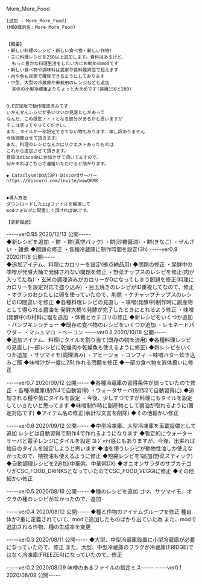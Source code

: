 More_More_Food

	[追加 - More_More_Food]
	(MOD識別名：More_More_Food)


	【概要】
	・新しい料理のレシピ・新しい食べ物・新しい作物!
	・主に料理レシピを250以上追加します。食料はあるけど、
	  もっと豊かな料理生活をしたい方にお勧めのmodです
	・新しい食べ物や調味料は民家や食料雑貨店で拾えます
	・肉や魚も民家で確保できるようにしております
    ・中型、大型の冷蔵庫や車載用のレンジなども追加
      本体の小型冷蔵庫よりちょっと大きめです(容積150と200)


	0.E安定版で動作確認済みです
    いかんせんレシピが多いせいか見落としがあって
    なんだ、この設定・・・となる部分があるかと思いますが
    そこは笑ってやってください。
    また、タイルが一部設定できてない物もあります、申し訳ありません
    今後調整させて頂きます。
    また、料理のレシピなんかはリクエストあったものは
    これから追加させて頂きます。
    普段はdiscodeに参加させて頂いてますので、
    何かあればこちらで連絡いただけると助かります。
    
    ◆ Cataclysm:DDA(JP) Discordサーバー
    https://discord.com/invite/wawQKMK

	
	◆導入方法
	ダウンロードしたzipファイルを解凍して
	modフォルダに配置して頂ければOKです。
	
	【更新履歴】
-----ver0.95 2020/12/13 公開-----  
    ◆新レシピを追加
      ・餅
      ・餅(真空パック)
      ・餅(砂糖醤油)
      ・餅(きなこ)
      ・ぜんざい
      ・雑煮
    ◆問題の修正
      ・各種冷蔵庫に制作時間を設定(3h) 
-----ver0.9 2020/11/8 公開-----    
    ◆追加アイテム、料理にカロリーを設定(拠点納品用)
    ◆問題の修正
      ・発酵中の味噌が発酵大桶で発酵されない問題を修正
      ・野菜チップスのレシピを修正(肉が入ってた為)
      ・玄米の調理済みがカロリーが0になってしまう問題を修正(料理にカロリーを設定対応で盛り込み)
      ・目玉焼きのレシピがID重複してなので、修正
      ・オクラのおひたしに卵を使っていたので、削除
      ・ケチャップチップスのレシピのID間違いを修正
    ◆各種料理レシピの見直し
      ・味噌(発酵中)制作時に副産物として得られる醤油を
        発酵大桶で発酵が完了したときにとれるよう修正
      ・味噌(発酵中)の材料に塩を追加
      ・体裁とカテゴリの修正
    ◆新レシピをいくつか追加
      ・パンプキンシチュー
    ◆既存の食べ物のレシピをいくつか追加
      ・レモネードパウダー
      ・マシュマロ
      ・ベーコン
-----ver0.8 2020/10/18 公開-----    
    ◆追加アイテム、料理にタイルを割り当て(既存の物を流用)
    ◆各種料理レシピの見直し(一部レシピに乾燥肉や乾燥魚も使えるように修正)
    ◆新レシピをいくつか追加
      ・サツマイモ(調理済み)
      ・アヒージョ
      ・コンフィ
      ・味噌バター炊き込みご飯
    ◆味噌汁が一度に25L作れる問題を修正
    ◆一部の食べ物を液体扱いに修正
    
-----ver0.7 2020/09/12 公開-----
    ◆各種冷蔵庫の習得条件が誤っていたので修正
    ・各種冷蔵庫(制作4で自動習得)
    ・ウォータサーバ(制作2で自動習得に)
	◆追加される種や苗にタイルを設定
    ・今後、少しずつですが料理にもタイルを設定していきたいと思ってます
    ◆味噌制作時に副産物として醤油が取れるように(暫定対応です)
    ◆アイテム名の修正(余計な文言を削除)
 	◆その他細かい修正
 	
-----ver0.6 2020/09/12 公開-----
    ◆中型冷凍庫、大型冷凍庫を車載設備として追加 
      レシピは自動習得で制作4で作れるようになります
	◆暫定的にウォーターサーバと電子レンジにタイルを設定
	  ｺﾚｼﾞｬﾅｲ感じもありますが、今後、出来れば独自のタイルを設定しようと思います
 	◆油を使うレシピが動物性油しか使えなかったので、植物油も使えるように修正
 	◆短縮レシピを1追加(野菜スティック)
 	◆自動調理レシピを2追加(中華粥、中華粥DX)
 	◆オニオンサラダのサブカテゴリがCSC_FOOD_DRINKSとなっていたのでCSC_FOOD_VEGGIに修正
 	◆その他細かい修正

-----ver0.5 2020/08/16 公開-----
	◆種のレシピを追加
	  ゴマ、サツマイモ、オクラの種のレシピがなかったので、追加

-----ver0.4 2020/08/12 公開-----
	◆種と作物のアイテムグループを修正
	  種自体が2重に定義されていて、modで追加したものばかり出ていた為
	  また、modで追加される作物、種の生成率を変更
	  
-----ver0.3 2020/08/11 公開-----
	◆大型、中型冷蔵庫設置に小型冷蔵庫が必要になっていたので、修正
	  また、大型、中型冷蔵庫のフラグが冷蔵庫(FRIDGE)ではなく冷凍庫(FREEZER)になっていたので、修正
	  
-----ver0.2 2020/08/09 味噌のあるファイルの指定ミス-----
-----ver0.1 2020/08/09 公開-----
	
